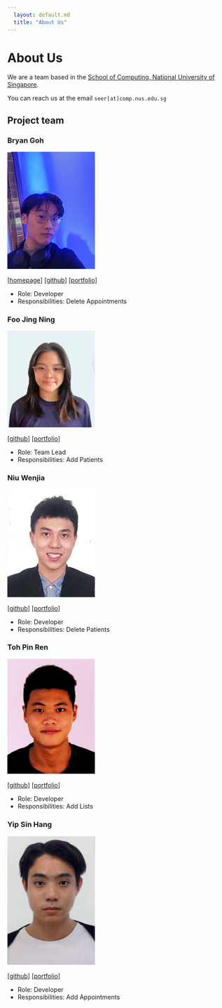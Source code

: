 ```yaml
---
  layout: default.md
  title: "About Us"
---
```


# About Us

We are a team based in the [School of Computing, National University of Singapore](http://www.comp.nus.edu.sg).

You can reach us at the email `seer[at]comp.nus.edu.sg`

## Project team

### Bryan Goh

<img src="images/bryan-goh.png" width="200px">

[[homepage](https://github.com/AY2324S1-CS2103T-W09-3/tp.git)]
[[github](https://github.com/Bryan-Goh)]
[[portfolio](team/bryan-goh.md)]

* Role: Developer
* Responsibilities: Delete Appointments

### Foo Jing Ning

<img src="images/yezkez10.png" width="200px">

[[github](http://github.com/yezkez10)]
[[portfolio](team/johndoe.md)]

* Role: Team Lead
* Responsibilities: Add Patients

### Niu Wenjia

<img src="images/wj331.png" width="200px">

[[github](http://github.com/wj331)] 
[[portfolio](team/johndoe.md)]

* Role: Developer
* Responsibilities: Delete Patients

### Toh Pin Ren

<img src="images/tohpinren.png" width="200px">

[[github](http://github.com/tohpinren)]
[[portfolio](team/tohpinren.md)]

* Role: Developer
* Responsibilities: Add Lists

### Yip Sin Hang

<img src="images/simbayippy.png" width="200px">

[[github](http://github.com/simbayippy)]
[[portfolio](team/johndoe.md)]

* Role: Developer
* Responsibilities: Add Appointments
